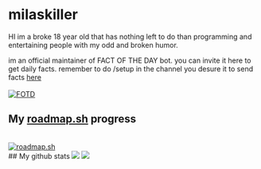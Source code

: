 # milaskiller
HI im a broke 18 year old that has nothing left to do than programming and entertaining people with my odd and broken humor.

im an official maintainer of FACT OF THE DAY bot. you can invite it here to get daily facts. remember to do /setup in the channel you desure it to send facts [here](https://discord.com/oauth2/authorize?client_id=690829074465292329&scope=bot+applications.commands&permissions=120259267600)
<br/>
<br/>
<a href="https://top.gg/bot/690829074465292329" >
  <img src="https://top.gg/api/widget/690829074465292329.svg" alt="FOTD" />
</a>
<br/>
## My [roadmap.sh](https://roadmap.sh) progress
<br/>
<a href="https://roadmap.sh"><img src="https://roadmap.sh/card/tall/66eaab1ff34c8868ec0fe13f?variant=dark" alt="roadmap.sh"/></a>
<br/>
## My github stats
<img src="https://github-readme-stats.vercel.app/api?username=melosh101&show_icons=true&hide_border=true&theme=onedark"/>
<img src="https://github-readme-stats.vercel.app/api/top-langs/?username=melosh101&layout=compact&theme=onedark"/>
